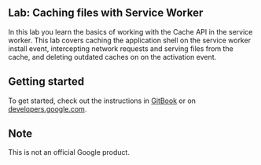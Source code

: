 ## Lab: Caching files with Service Worker

In this lab you learn the basics of working with the Cache API
in the service worker. This lab covers caching the application shell
on the service worker install event, intercepting network requests
and serving files from the cache, and deleting outdated caches on
on the activation event.

## Getting started

To get started, check out the instructions in
[GitBook](https://google-developer-training.gitbooks.io/progressive-web-apps-ilt-codelabs/content/docs/lab_caching_files_with_service_worker.html)
or on [developers.google.com](https://developers.google.com/web/ilt/pwa/lab-caching-files-with-service-worker).

## Note

This is not an official Google product.
